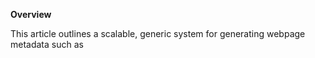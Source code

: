 **Overview**

This article outlines a scalable, generic system for generating webpage metadata such as <title> and <meta description> tags — using real-world search queries and Generative AI (Gen-AI). The goal is to enhance content relevance and boost user engagement through contextual, query-driven page metadata.

****Objectives****

Leverage real-world search queries to generate relevant page metadata.
Improve user engagement and interaction rates.
Automate large-scale and low-latency metadata generation.
Enable optional human review for quality assurance.

**System Architecture**

**1. Input: Search Queries**

Export query data via an analytics API (e.g. Google Search Console). An ETL job can be scheduled via Amazon Glue.
Group queries by URL.
Capture webpage metrics such as: impressions, clicks, CTR, average position.

Sample Data Structure:

{

“url”: “/example/page-1”,

“queries”: [

{ “query”: “how to optimize content”, “impressions”: 3000, “clicks”: 120 },

{ “query”: “metadata examples for websites”, “impressions”: 1500, “clicks”: 80 }

]

}

**2. Query Preprocessing & Filtering**

Deduplicate queries.
Rank based on relevance (CTR, impressions).
Filter out low-quality or noisy terms.
Optional Enhancements:

Use contextual metadata: page category, content type, timestamps.
Integrate external trend data: YouTube, Spotify, Reddit, etc.

**3. Generative AI-based Metadata Generation**

Use a Large Language Model (LLM) with engagement-focused prompts to generate metadata.

Prompt Example:

Generate metadata for a webpage that improves user engagement.

Page Info:

- Category: Content Strategy

- Topic: Metadata Optimization

Top Search Queries:

- “how to optimize content”

- “metadata examples for websites”

- “user retention best practices”

Constraints:

- Title: < 70 characters

- Description: < 160 characters

Output Format:

Title: …

Meta Description: …

Model Options:

GPT-4 for versatility-> Could be used for initial prototypes
Claude for thoughtful, safe, long-form intelligence -> Suitable for Enterprise applications
Mistral via Amazon Bedrock for speed, scale, and AWS synergy-> Cost-effective and Scalable solution
Guardrails:

Consistent tone/style
No hallucinations or inaccurate claims

**4. Post-Processing**

Trim long titles/descriptions.
Language and grammar checks (e.g., LanguageTool API).
Optional: manual review interface.

**5. Storage & Deployment**

Store output in S3, DynamoDB or Aurora.
Push to front-end cache/CDN (CloudFront) or CMS (Content Management System).
Automate using Lambda + Step Functions or Apache Airflow.

**6. Feedback Loop & Metrics**

Monitor user interaction metrics (e.g., time on page, bounce rate).
Use field (A/B or Pre/Post) testing to compare efficacy of different metadata styles.
Periodically retrain or adjust prompts based on performance.

**Python-Implementation of the System**

import openai

import pandas as pd

from typing import List, Dict


openai.api_key = "sk-..."  # Replace with your actual key

sample_data = [
    {
        "url": "/example/page-1",
        "category": "Content Strategy",
        "topic": "Metadata Optimization",
        "queries": [
            {"query": "metadata examples for websites", "impressions": 1200, "clicks": 150},
            {"query": "how to write engaging content", "impressions": 800, "clicks": 90},
            {"query": "meta description guide", "impressions": 600, "clicks": 50},
        ]
    }
]

def build_prompt(page: Dict, top_queries: List[str]) -> str:
    return f"""
Generate metadata for a webpage that improves user engagement.

Page Info:
- Category: {page['category']}
- Topic: {page['topic']}

Top Search Queries:
{', '.join(top_queries)}

Constraints:
- Title: < 70 characters
- Description: < 160 characters

Output format:
Title: ...
Meta Description: ...
"""

def generate_metadata(page_data):
    sorted_queries = sorted(page_data["queries"], key=lambda x: (x["clicks"], x["impressions"]), reverse=True)
    top_queries = [q["query"] for q in sorted_queries[:3]]

    prompt = build_prompt(page_data, top_queries)

    response = openai.ChatCompletion.create(
        model="gpt-4",
        messages=[{"role": "user", "content": prompt}],
        temperature=0.7
    )

    output_text = response.choices[0].message["content"].strip()
    return {
        "url": page_data["url"],
        "title_tag": output_text.split("Title:")[1].split("Meta Description:")[0].strip(),
        "meta_description": output_text.split("Meta Description:")[1].strip()
    }

results = [generate_metadata(page) for page in sample_data]
df = pd.DataFrame(results)
print(df.to_string(index=False))

**Summary**
In the early stages of building our system, we can consider a scrappy, prototype-first approach to prove out our ideas quickly. For inference, we can start with a straightforward Lambda function that would spin up for each request — simple, fast, and easy to iterate on. But as usage grows, we know this approach wouldn’t scale. We can then transition to a more robust model using ECS Fargate batch jobs, complete with sharding to parallelize the workload and handle increasing demand efficiently.

Our orchestration began with manual triggers and S3 event notifications — just enough to get things running. But as complexity increases, so does the need for structure. That’s when we can adopt AWS Step Functions to orchestrate our workflows in a more reliable, visual, and manageable way.

Initially, we can handle data by generating a single output file per run. It works for development and small test cases but lacks flexibility. We can evolve this into a fully partitioned S3 structure with Athena filters, making data querying fast and cost-effective.

When it came to cost efficiency, our Python prototype relies heavily on always-on API usage — effective for quick results, but not sustainable. In the scalable version, we might integrate with Amazon Bedrock and shift to using spot-priced container workloads, optimizing both performance and cost.

Finally, monitoring in the early days might just be basic logs to trace errors. As we mature, we can layer in comprehensive observability with AWS X-Ray, Cloud Watch dashboards, and even engagement tracking, giving us deep insight into system health and user behavior.

**Conclusion**

By combining real-world query data with Gen-AI models, this system offers a scalable, efficient solution for generating high-quality metadata. The approach enhances user engagement and on-page interaction while supporting customization, monitoring, and continuous optimization.
